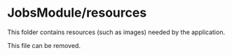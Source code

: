 # JobsModule/resources

This folder contains resources (such as images) needed by the application. 

This file can be removed.
